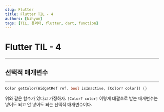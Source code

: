```yaml
---
slug: Flutter
title: Flutter TIL - 4
authors: [kihyun]
tags: [TIL, 플러터, flutter, dart, function]
---
```


# Flutter TIL - 4

---

## 선택적 매개변수

---

```dart
Color getColor(WidgetRef ref, bool isInactive, [Color? color]) {}
```

위와 같은 함수가 있다고 가정하자. `[Color? color]` 이렇게 대괄호로 받는 매개변수는 넣어도 되고 안 넣어도 되는 선택적 매개변수이다.
